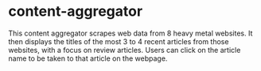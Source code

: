 # content-aggregator

This content aggregator scrapes web data from 8 heavy metal websites. 
It then displays the titles of the most 3 to 4 recent articles from those websites, with a focus on review articles.
Users can click on the article name to be taken to that article on the webpage.
